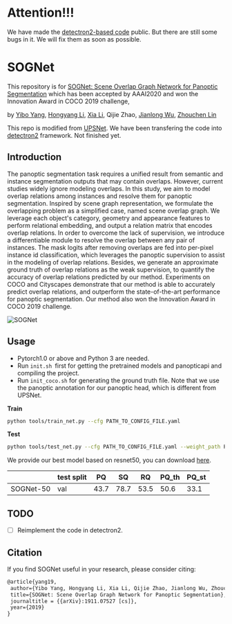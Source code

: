 # Attention!!!
We have made the [detectron2-based code](https://github.com/LaoYang1994/SOGNet-Dev) public. But there are still some bugs in it. We will fix them as soon as possible.

# SOGNet
This repository is for [SOGNet: Scene Overlap Graph Network for Panoptic Segmentation](https://arxiv.org/abs/1911.07527) which has been accepted by AAAI2020 and won the Innovation Award in COCO 2019 challenge,

by [Yibo Yang](https://zero-lab-pku.github.io/personwise/yangyibo/), [Hongyang Li](https://zero-lab-pku.github.io/personwise/lihongyang/), [Xia Li](https://zero-lab-pku.github.io/personwise/lixia/), Qijie Zhao, [Jianlong Wu](https://zero-lab-pku.github.io/personwise/wujianlong/), [Zhouchen Lin](https://zero-lab-pku.github.io/personwise/linzhouchen/)

This repo is modified from [UPSNet](https://github.com/uber-research/UPSNet). We have been transfering the code into [detectron2](https://github.com/facebookresearch/detectron2) framework. Not finished yet.

## Introduction
The panoptic segmentation task requires a unified result from semantic and instance segmentation outputs that may contain overlaps. However, current studies widely ignore modeling overlaps. In this study, we aim to model overlap relations among instances and resolve them for panoptic segmentation. Inspired by scene graph representation, we formulate the overlapping problem as a simplified case, named scene overlap graph. We leverage each object's category, geometry and appearance features to perform relational embedding, and output a relation matrix that encodes overlap relations. In order to overcome the lack of supervision, we introduce a differentiable module to resolve the overlap between any pair of instances. The mask logits after removing overlaps are fed into per-pixel instance id classification, which leverages the panoptic supervision to assist in the modeling of overlap relations. Besides, we generate an approximate ground truth of overlap relations as the weak supervision, to quantify the accuracy of overlap relations predicted by our method. Experiments on COCO and Cityscapes demonstrate that our method is able to accurately predict overlap relations, and outperform the state-of-the-art performance for panoptic segmentation. Our method also won the Innovation Award in COCO 2019 challenge.

![SOGNet](assets/sognet.png)

## Usage
+ Pytorch1.0 or above and Python 3 are needed.
+ Run ```init.sh ```first  for getting the pretrained models and panopticapi and compiling the project.
+ Run ```init_coco.sh``` for generating the ground truth file. Note that we use the panoptic annotation for our panoptic head, which is different from UPSNet.

**Train**
```bash
python tools/train_net.py --cfg PATH_TO_CONFIG_FILE.yaml
```

**Test**
```bash
python tools/test_net.py --cfg PATH_TO_CONFIG_FILE.yaml --weight_path PATH_TO_CHECKPOINT.pth
```
We provide our best model based on resnet50, you can download [here](https://drive.google.com/open?id=1Lc3ru2pigkA3ymYZPRfopxgnMMBxOZ1j).

|         |**test split**|**PQ**|**SQ**|**RQ**|**PQ_th**|**PQ_st**|
|---------|--------------|------|------|------|---------|---------|
|SOGNet-50|      val     | 43.7 | 78.7 | 53.5 |  50.6   |   33.1  |


## TODO
- [ ] Reimplement the code in detectron2. 

## Citation
If you find SOGNet useful in your research, please consider citing:
```latex
@article{yang19,
 author={Yibo Yang, Hongyang Li, Xia Li, Qijie Zhao, Jianlong Wu, Zhouchen Lin},
 title={SOGNet: Scene Overlap Graph Network for Panoptic Segmentation},
 journaltitle = {{arXiv}:1911.07527 [cs]},
 year={2019}
}
```
 
